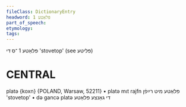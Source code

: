 ```yaml
---
fileClass: DictionaryEntry
headword: פּלאַטע 1
part_of_speech: 
etymology: 
tags: 
---
```

פּלאַטע 1
־ס
די
'stovetop' (see פּליטע)

CENTRAL
========

platə {koxn} {POLAND, Warsaw, 52211}
	•	platə mɩt rajfn פּלאַטע מיט רײַפֿן 'stovetop'
	•	də gancə platə די גאַנצע פּלאַטע
